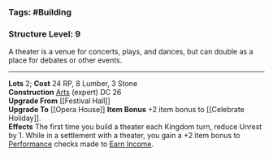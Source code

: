 ### Tags: #Building 
### Structure Level: 9

A theater is a venue for concerts, plays, and dances, but can double as a place for debates or other events.

---

**Lots** 2; **Cost** 24 RP, 8 Lumber, 3 Stone  
**Construction** [Arts](https://2e.aonprd.com/Skills.aspx?ID=19) (expert) DC 26  
**Upgrade From** [[Festival Hall]]  
**Upgrade To** [[Opera House]]
**Item Bonus** +2 item bonus to [[Celebrate Holiday]].  
**Effects** The first time you build a theater each Kingdom turn, reduce Unrest by 1. While in a settlement with a theater, you gain a +2 item bonus to [Performance](https://2e.aonprd.com/Skills.aspx?ID=12) checks made to [Earn Income](https://2e.aonprd.com/Actions.aspx?ID=23).